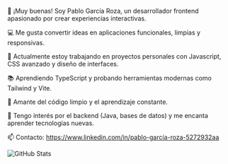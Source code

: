 👋 ¡Muy buenas! Soy Pablo García Roza, un desarrollador frontend apasionado por crear experiencias interactivas.

💻 Me gusta convertir ideas en aplicaciones funcionales, limpias y responsivas.

🚀 Actualmente estoy trabajando en proyectos personales con Javascript, CSS avanzado y diseño de interfaces.

📚 Aprendiendo TypeScript y probando herramientas modernas como Tailwind y Vite.

🧠 Amante del código limpio y el aprendizaje constante.

🧩 Tengo interés por el backend (Java, bases de datos) y me encanta aprender tecnologías nuevas.

📫 Contacto:  https://www.linkedin.com/in/pablo-garcía-roza-5272932aa

![GitHub Stats](https://github-readme-stats.vercel.app/api?username=Totti-Coder&show_icons=true&count_private=true)
